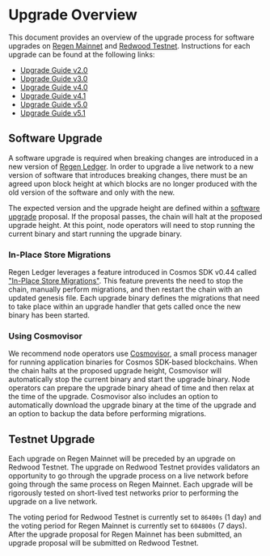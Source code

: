 # Upgrade Overview

This document provides an overview of the upgrade process for software upgrades on [Regen Mainnet](../../ledger/get-started/live-networks.md#regen-mainnet) and [Redwood Testnet](../../ledger/get-started/live-networks.md#redwood-testnet). Instructions for each upgrade can be found at the following links:

- [Upgrade Guide v2.0](v2.0-upgrade.md)
- [Upgrade Guide v3.0](v3.0-upgrade.md)
- [Upgrade Guide v4.0](v4.0-upgrade.md)
- [Upgrade Guide v4.1](v4.1-upgrade.md)
- [Upgrade Guide v5.0](v5.0-upgrade.md)
- [Upgrade Guide v5.1](v5.1-upgrade.md)

## Software Upgrade

A software upgrade is required when breaking changes are introduced in a new version of [Regen Ledger](https://github.com/regen-network/regen-ledger). In order to upgrade a live network to a new version of software that introduces breaking changes, there must be an agreed upon block height at which blocks are no longer produced with the old version of the software and only with the new.

The expected version and the upgrade height are defined within a [software upgrade](https://docs.cosmos.network/main/modules/gov/01_concepts.html#software-upgrade) proposal. If the proposal passes, the chain will halt at the proposed upgrade height. At this point, node operators will need to stop running the current binary and start running the upgrade binary.

### In-Place Store Migrations

Regen Ledger leverages a feature introduced in Cosmos SDK v0.44 called ["In-Place Store Migrations"](https://docs.cosmos.network/main/core/upgrade.html). This feature prevents the need to stop the chain, manually perform migrations, and then restart the chain with an updated genesis file. Each upgrade binary defines the migrations that need to take place within an upgrade handler that gets called once the new binary has been started.

### Using Cosmovisor

We recommend node operators use [Cosmovisor](https://docs.cosmos.network/main/run-node/cosmovisor.html), a small process manager for running application binaries for Cosmos SDK-based blockchains. When the chain halts at the proposed upgrade height, Cosmovisor will automatically stop the current binary and start the upgrade binary. Node operators can prepare the upgrade binary ahead of time and then relax at the time of the upgrade. Cosmovisor also includes an option to automatically download the upgrade binary at the time of the upgrade and an option to backup the data before performing migrations.

## Testnet Upgrade

Each upgrade on Regen Mainnet will be preceded by an upgrade on Redwood Testnet. The upgrade on Redwood Testnet provides validators an opportunity to go through the upgrade process on a live network before going through the same process on Regen Mainnet. Each upgrade will be rigorously tested on short-lived test networks prior to performing the upgrade on a live network.

The voting period for Redwood Testnet is currently set to `86400s` (1 day) and the voting period for Regen Mainnet is currently set to `604800s` (7 days). After the upgrade proposal for Regen Mainnet has been submitted, an upgrade proposal will be submitted on Redwood Testnet.
